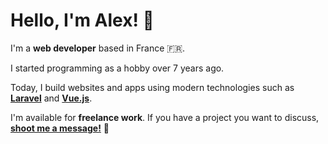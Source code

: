 # Hello, I'm Alex! 👋

I'm a **web developer** based in France 🇫🇷.

I started programming as a hobby over 7 years ago.

Today, I build websites and apps using modern technologies such as **[Laravel]** and **[Vue.js]**.

I'm available for **freelance work**.
If you have a project you want to discuss, **[shoot me a message!]** 💬

[Laravel]: <https://laravel.com>
[Vue.js]: <https://vuejs.com>
[shoot me a message!]: <mailto:me@alexmonteiro.fr>
